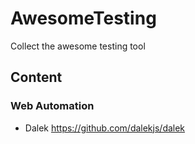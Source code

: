 # AwesomeTesting
Collect the awesome testing tool
## Content

### Web Automation
- Dalek https://github.com/dalekjs/dalek
